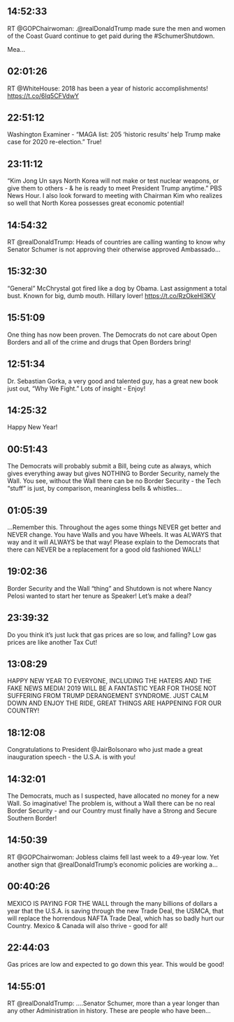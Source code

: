 ## 14:52:33
RT @GOPChairwoman: .@realDonaldTrump made sure the men and women of the Coast Guard continue to get paid during the #SchumerShutdown.
 
Mea…
## 02:01:26
RT @WhiteHouse: 2018 has been a year of historic accomplishments! https://t.co/6Iq5CFVdwY
## 22:51:12
Washington Examiner - “MAGA list: 205 ‘historic results’ help Trump make case for 2020 re-election.”  True!
## 23:11:12
“Kim Jong Un says North Korea will not make or test nuclear weapons, or give them to others - &amp; he is ready to meet President Trump anytime.” PBS News Hour. I also look forward to meeting with Chairman Kim who realizes so well that North Korea possesses great economic potential!
## 14:54:32
RT @realDonaldTrump: Heads of countries are calling wanting to know why Senator Schumer is not approving their otherwise approved Ambassado…
## 15:32:30
“General” McChrystal got fired like a dog by Obama. Last assignment a total bust. Known for big, dumb mouth. Hillary lover! https://t.co/RzOkeHl3KV
## 15:51:09
One thing has now been proven. The Democrats do not care about Open Borders and all of the crime and drugs that Open Borders bring!
## 12:51:34
Dr. Sebastian Gorka, a very good and talented guy, has a great new book just out, “Why We Fight.” Lots of insight - Enjoy!
## 14:25:32
Happy New Year!
## 00:51:43
The Democrats will probably submit a Bill, being cute as always, which gives everything away but gives NOTHING to Border Security, namely the Wall. You see, without the Wall there can be no Border Security - the Tech “stuff” is just, by comparison, meaningless bells &amp; whistles...
## 01:05:39
...Remember this. Throughout the ages some things NEVER get better and NEVER change. You have Walls and you have Wheels. It was ALWAYS that way and it will ALWAYS be that way! Please explain to the Democrats that there can NEVER be a replacement for a good old fashioned WALL!
## 19:02:36
Border Security and the Wall “thing” and Shutdown is not where Nancy Pelosi wanted to start her tenure as Speaker! Let’s make a deal?
## 23:39:32
Do you think it’s just luck that gas prices are so low, and falling? Low gas prices are like another Tax Cut!
## 13:08:29
HAPPY NEW YEAR TO EVERYONE, INCLUDING THE HATERS AND THE FAKE NEWS MEDIA! 2019 WILL BE A FANTASTIC YEAR FOR THOSE NOT SUFFERING FROM TRUMP DERANGEMENT SYNDROME. JUST CALM DOWN AND ENJOY THE RIDE, GREAT THINGS ARE HAPPENING FOR OUR COUNTRY!
## 18:12:08
Congratulations to President 
@JairBolsonaro who just made a great inauguration speech - the U.S.A. is with you!
## 14:32:01
The Democrats, much as I suspected, have allocated no money for a new Wall. So imaginative! The problem is, without a Wall there can be no real Border Security - and our Country must finally have a Strong and Secure Southern Border!
## 14:50:39
RT @GOPChairwoman: Jobless claims fell last week to a 49-year low. Yet another sign that @realDonaldTrump’s economic policies are working a…
## 00:40:26
MEXICO IS PAYING FOR THE WALL through the many billions of dollars a year that the U.S.A. is saving through the new Trade Deal, the USMCA, that will replace the horrendous NAFTA Trade Deal, which has so badly hurt our Country. Mexico &amp; Canada will also thrive - good for all!
## 22:44:03
Gas prices are low and expected to go down this year. This would be good!
## 14:55:01
RT @realDonaldTrump: ....Senator Schumer, more than a year longer than any other Administration in history. These are people who have been…
